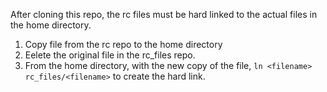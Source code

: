 After cloning this repo, the rc files must be hard linked to the actual files in the home directory. 
1) Copy file from the rc repo to the home directory
2) Eelete the original file in the rc_files repo.
3) From the home directory, with the new copy of the file, `ln <filename> rc_files/<filename>` to create the hard link.

